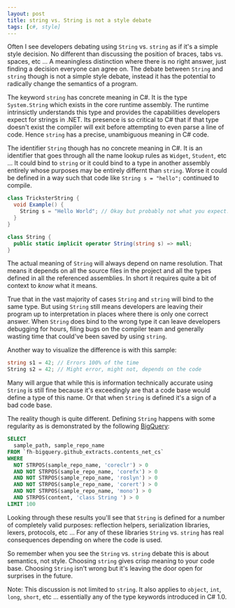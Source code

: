 ```yaml
---
layout: post
title: string vs. String is not a style debate
tags: [c#, style]
---
```

Often I see developers debating using `String` vs. `string` as if it's a simple style decision. No different than 
discussing the position of braces, tabs vs. spaces, etc ... A meaningless distinction where there is no right answer, 
just finding a decision everyone can agree on. The debate between `String` and `string` though is not a simple 
style debate, instead it has the potential to radically change the semantics of a program.

The keyword `string` has concrete meaning in C#. It is the type `System.String` which exists in the core runtime 
assembly. The runtime intrinsictly understands this type and provides the capabilities developers expect for strings
in .NET. Its presence is so critical to C# that if that type doesn't exist the compiler will exit before attempting to
even parse a line of code. Hence `string` has a precise, unambiguous meaning in C# code.

The identifier `String` though has no concrete meaning in C#. It is an identifier that goes through all the name 
lookup rules as `Widget`, `Student`, etc ... It could bind to `string` or it could bind to a type in another assembly
entirely whose purposes may be entirely differnt than `string`. Worse it could be defined in a way such that code 
like `String s = "hello";` continued to compile. 

``` csharp
class TricksterString { 
  void Example() {
    String s = "Hello World"; // Okay but probably not what you expect.
  }
}

class String {
  public static implicit operator String(string s) => null;
}
```

The actual meaning of `String` will always depend on name resolution. That means it depends on all the source files in the 
project and all the types defined in all the referenced assemblies. In short it requires quite a bit of context to 
*know* what it means. 

True that in the vast majority of cases `String` and `string` will bind to the same type. But using `String` still 
means developers are leaving their program up to interpretation in places where there is only one correct answer. When
`String` does bind to the wrong type it can leave developers debugging for hours, filing bugs on the compiler team
and generally wasting time that could've been saved by using `string`. 

Another way to visualize the difference is with this sample:

``` csharp
string s1 = 42; // Errors 100% of the time 
String s2 = 42; // Might error, might not, depends on the code
```

Many will argue that while this is information technically accurate using `String` is still fine because it's 
exceedingly are that a code base would define a type of this name. Or that when `String` is defined it's a sign of a 
bad code base.

The reality though is quite different. Defining `String` happens with some regularity as is demonstrated by the 
following [BigQuery](https://console.cloud.google.com/bigquery?sq=184227942691:b210a08dadec4efdb07eb6ff982893ae): 

``` sql
SELECT  
  sample_path, sample_repo_name
FROM `fh-bigquery.github_extracts.contents_net_cs`
WHERE 
  NOT STRPOS(sample_repo_name, 'coreclr') > 0
  AND NOT STRPOS(sample_repo_name, 'corefx') > 0
  AND NOT STRPOS(sample_repo_name, 'roslyn') > 0
  AND NOT STRPOS(sample_repo_name, 'corert') > 0
  AND NOT STRPOS(sample_repo_name, 'mono') > 0
  AND STRPOS(content, 'class String ') > 0
LIMIT 100
```

Looking through these results you'll see that `String` is defined for a number of completely valid purposes: 
reflection helpers, serialization libraries, lexers, protocols, etc ... For any of these libraries `String` vs.
`string` has real consequences depending on where the code is used. 

So remember when you see the `String` vs. `string` debate this is about semantics, not style. Choosing `string` gives
crisp meaning to your code base. Choosing `String` isn't wrong but it's leaving the door open for surprises in the
future. 

Note: This discussion is not limited to `string`. It also applies to `object`, `int`, `long`, `short`, etc ... 
essentially any of the type keywords introduced in C# 1.0.
